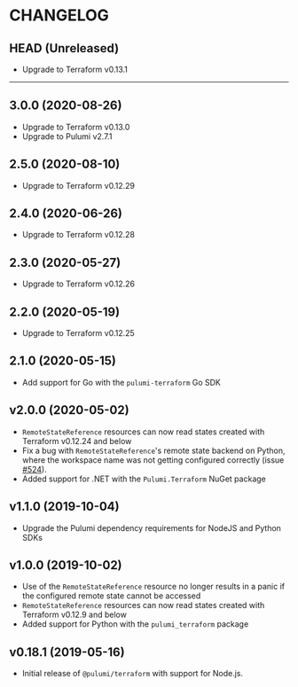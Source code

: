 CHANGELOG
=========

## HEAD (Unreleased)
* Upgrade to Terraform v0.13.1

---

## 3.0.0 (2020-08-26)
* Upgrade to Terraform v0.13.0
* Upgrade to Pulumi v2.7.1

## 2.5.0 (2020-08-10)
* Upgrade to Terraform v0.12.29

## 2.4.0 (2020-06-26)
* Upgrade to Terraform v0.12.28

## 2.3.0 (2020-05-27)
* Upgrade to Terraform v0.12.26

## 2.2.0 (2020-05-19)
* Upgrade to Terraform v0.12.25

## 2.1.0 (2020-05-15)
* Add support for Go with the `pulumi-terraform` Go SDK

## v2.0.0 (2020-05-02)
* `RemoteStateReference` resources can now read states created with Terraform v0.12.24 and below
* Fix a bug with `RemoteStateReference`'s remote state backend on Python, where the workspace name was not  getting configured correctly (issue [#524](https://github.com/pulumi/pulumi-terraform/issues/524)).
* Added support for .NET with the `Pulumi.Terraform` NuGet package

## v1.1.0 (2019-10-04)
* Upgrade the Pulumi dependency requirements for NodeJS and Python SDKs

## v1.0.0 (2019-10-02)
* Use of the `RemoteStateReference` resource no longer results in a panic if the configured remote state cannot be accessed
* `RemoteStateReference` resources can now read states created with Terraform v0.12.9 and below
* Added support for Python with the `pulumi_terraform` package

## v0.18.1 (2019-05-16)
* Initial release of `@pulumi/terraform` with support for Node.js.
